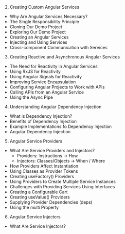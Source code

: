 2. Creating Custom Angular Services
  - Why Are Angular Services Necessary?
  - The Single Responsibility Principle
  - Cloning Our Demo Project
  - Exploring Our Demo Project
  - Creating an Angular Services
  - Injecting and Using Services
  - Cross-component Communication with Services
3. Creating Reactive and Asynchronous Angular Services
  - The Need for Reactivity in Angular Services
  - Using RxJS for Reactivity
  - Using Angular Signals for Reactivity
  - Improving Service Encapsulation
  - Configuring Angular Projects to Work with APIs
  - Calling APIs from an Angular Service
  - Using the Async Pipe
4. Understanding Angular Dependency Injection
  - What is Dependency Injection? 
  - Benefits of Dependency Injection
  - Example Implementations fo Dependency Injection
  - Angular Dependency Injection
5. Angular Service Providers
  - What Are Service Providers and Injectors?
    - Providers: Instructions -> How
    - Injectors: Classes/Objects -> When / Where
  - How Providers Affect Instantiation
  - Using Classes as Provider Tokens
  - Creating useFactory() Providers
  - Using Providers to Create Multiple Service Instances
  - Challenges with Providing Services Using Interfaces
  - Creating a Configurable Cart
  - Creating useValue() Providers
  - Supplying Provider Dependencies (deps)
  - Using the multi Property
6. Angular Service Injectors
  - What Are Service Injectors?